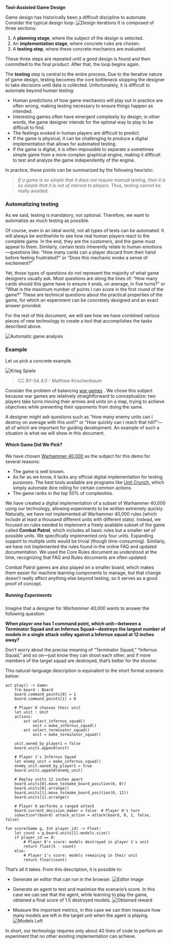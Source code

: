 **Tool-Assisted Game Design**

Game design has historically been a difficult discipline to automate. Consider the typical design loop:
![Design iterations](graphs/game_design_iterations.png)
It is composed of three sections:
1. A **planning stage**, where the subject of the design is selected.
2. An **implementation stage**, where concrete rules are chosen.
3. A **testing step**, where these concrete mechanics are evaluated.

These three steps are repeated until a good design is found and then committed to the final product. After that, the loop begins again.

The **testing** step is central to the entire process. Due to the iterative nature of game design, testing becomes the core bottleneck stopping the designer to take decisions until data is collected.
Unfortunately, it is difficult to automate beyond human testing:

* Human predictions of how game mechanics will play out in practice are often wrong, making testing necessary to ensure things happen as intended.
* Interesting games often have emergent complexity by design; in other words, the game designer intends for the optimal way to play to be difficult to find.
* The feelings evoked in human players are difficult to predict.
* If the game is physical, it can be challenging to produce a digital implementation that allows for automated testing.
* If the game is digital, it is often impossible to separate a sometimes simple game from a more complex graphical engine, making it difficult to test and analyze the game independently of the engine.

In practice, these points can be summarized by the following heuristic:
> *If a game is so simple that it does not require manual testing, then it is so simple that it is not of interest to players.*
Thus, testing cannot be really avoided.

### Automatizing testing
As we said, testing is mandatory, not optional. Therefore, we want to automatize as much testing as possible.

Of course, even in an ideal world, not all types of tests can be automated. It will always be worthwhile to see how real human players react to the complete game. In the end, they are the customers, and the game must appeal to them. Similarly, certain tests inherently relate to human emotions—questions like: “How many cards can a player discard from their hand before feeling frustrated?” or “Does this mechanic evoke a sense of excitement?”

Yet, those types of questions do not represent the majority of what game designers usually ask. Most questions are along the lines of: “How many cards should this game have to ensure it ends, on average, in five turns?” or “What is the maximum number of points I can score in the first round of the game?” These are technical questions about the practical properties of the game, for which an experiment can be concretely designed and an exact answer provided.

For the rest of this document, we will see how we have combined various pieces of new technology to create a tool that accomplishes the tasks described above.


![Automatic game analysis](graphs/automatic_analysis.png)



### Example

Let us pick a concrete example.

![Krieg Spiele](imgs/Kriegsspiel_1824.jpg)
> CC BY-SA 4.0 - Matthew Kirschenbaum

Consider the problem of balancing [war games](https://en.wikipedia.org/wiki/Wargame) . We chose this subject because war games are relatively straightforward to conceptualize: two players take turns moving their armies and units on a map, trying to achieve objectives while preventing their opponents from doing the same.

A designer might ask questions such as “How many enemy units can I destroy on average with this unit?” or “How quickly can I reach that hill?”—all of which are important for guiding development. An example of such a situation is what we will show in this document.

#### Which Game Did We Pick?

We have chosen [Warhammer 40,000](https://www.warhammer-community.com/en-gb/downloads/warhammer-40000/) as the subject for this demo for several reasons:

* The game is well known.
* As far as we know, it lacks any official digital implementation for testing purposes. The best tools available are programs like [Unit Crunch](https://www.unitcrunch.com), which simply automate dice rolling for certain common actions.
* The game ranks in the top 50% of complexities.

We have created a digital implementation of a subset of Warhammer 40,000 using our technology, allowing experiments to be written extremely quickly. Naturally, we have not implemented all Warhammer 40,000 rules (which include at least a thousand different units with different stats). Instead, we focused on rules needed to implement a freely available subset of the game called **Combat Patrol**, which includes all basic rules but a smaller set of possible units. We specifically implemented only four units. Expanding support to multiple units would be trivial (though time-consuming). Similarly, we have not implemented the rules found in the online FAQ and updated documentation. We used the Core Rules document as understood at the time, recognizing that FAQ and Rules documents are often updated.

Combat Patrol games are also played on a smaller board, which makes them easier for machine learning components to manage, but that change doesn’t really affect anything else beyond testing, so it serves as a good proof of concept.

##### Running Experiments

Imagine that a designer for *Warhammer 40,000* wants to answer the following question:

**When player one has 1 command point, which unit—between a Terminator Squad and an Infernus Squad—destroys the largest number of models in a single attack volley against a Infernus squad at 12 inches away?**

Don’t worry about the precise meaning of “Terminator Squad,” “Infernus Squad,” and so on—just know they can shoot each other, and if more members of the target squad are destroyed, that’s better for the shooter.

This natural-language description is equivalent to the short formal scenario below:

```
act play() -> Game:
    frm board : Board
    board.command_points[0] = 1
    board.command_points[1] = 0

    # Player 0 chooses their unit
    let unit : Unit
    actions:
        act select_infernus_squad()
            unit = make_infernus_squad()
        act select_terminator_squad()
            unit = make_terminator_squad()

    unit.owned_by_player1 = false
    board.units.append(unit)

    # Player 1's Infernus Squad
    let enemy_unit = make_infernus_squad()
    enemy_unit.owned_by_player1 = true
    board.units.append(enemy_unit)

    # Deploy units 12 inches apart
    board.units[0].move_to(make_board_position(0, 0))
    board.units[0].arrange()
    board.units[1].move_to(make_board_position(0, 12))
    board.units[1].arrange()

    # Player 0 performs a ranged attack
    board.current_decision_maker = false  # Player 0's turn
    subaction*(board) attack_action = attack(board, 0, 1, false, false)

fun score(Game g, Int player_id) -> Float:
    let count = g.board.units[1].models.size()
    if player_id == 0:
        # Player 0's score: models destroyed in player 1's unit
        return float(5 - count)
    else:
        # Player 1's score: models remaining in their unit
        return float(count)
```

That’s all it takes. From this description, it is possible to:

* Generate an editor that can run in the browser.
![Editor image](imgs/editor.png)

* Generate an agent to test and maximize the scenario’s score. In this case we can see that the agent, while learning to play the game, obtained a final score of 1.5 destroyed models.
![Obtained reward](imgs/Reward.png)

* Measure the important metrics, in this case we can then measure how many models are left in the target unit when the agent is playing.
![Models Left](imgs/ModelsLeft.png)

In short, our technology requires only about 40 lines of code to perform an experiment that no other existing implementation can achieve.
